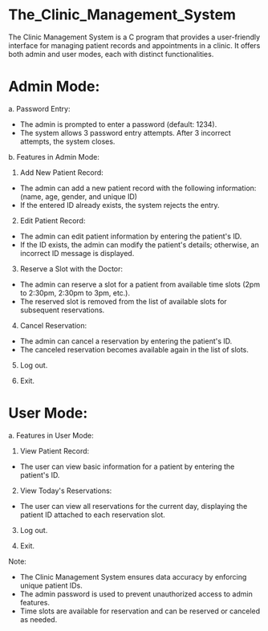 # The_Clinic_Management_System
The Clinic Management System is a C program that provides a user-friendly interface for managing patient records and appointments in a clinic. It offers both admin and user modes, each with distinct functionalities.
# Admin Mode:
a. Password Entry:
 - The admin is prompted to enter a password (default: 1234).
 - The system allows 3 password entry attempts. After 3 incorrect attempts, the system closes.

b. Features in Admin Mode:
 1. Add New Patient Record:
  - The admin can add a new patient record with the following information: (name, age, gender, and unique ID)
  - If the entered ID already exists, the system rejects the entry.

 2. Edit Patient Record:
  - The admin can edit patient information by entering the patient's ID.
  - If the ID exists, the admin can modify the patient's details; otherwise, an incorrect ID message is displayed.
  
 3. Reserve a Slot with the Doctor:
  - The admin can reserve a slot for a patient from available time slots (2pm to 2:30pm, 2:30pm to 3pm, etc.).
  - The reserved slot is removed from the list of available slots for subsequent reservations.
  
 4. Cancel Reservation:
  - The admin can cancel a reservation by entering the patient's ID.
  - The canceled reservation becomes available again in the list of slots.
 
 5. Log out.

 6. Exit.


# User Mode:
a. Features in User Mode:
 1. View Patient Record:
  - The user can view basic information for a patient by entering the patient's ID.

 2. View Today's Reservations:
  - The user can view all reservations for the current day,
    displaying the patient ID attached to each reservation slot.

 3. Log out.

 4. Exit.

Note:
- The Clinic Management System ensures data accuracy by enforcing unique patient IDs.
- The admin password is used to prevent unauthorized access to admin features.
- Time slots are available for reservation and can be reserved or canceled as needed.
